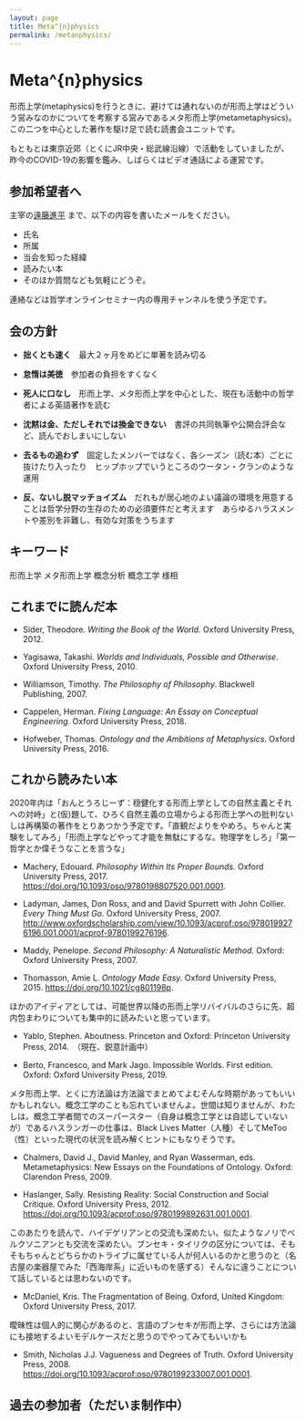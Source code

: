```yaml
---
layout: page
title: Meta^{n}physics
permalink: /metanphysics/
---
```

# Meta^{n}physics

形而上学(metaphysics)を行うときに、避けては通れないのが形而上学はどういう営みなのかについてを考察する営みであるメタ形而上学(metametaphysics)。この二つを中心とした著作を駆け足で読む読書会ユニットです。

もともとは東京近郊（とくにJR中央・総武線沿線）で活動をしていましたが、昨今のCOVID-19の影響を鑑み、しばらくはビデオ通話による運営です。

## 参加希望者へ
主宰の[遠藤進平](endoshimpeiendo@gmail.com) まで、以下の内容を書いたメールをください。
* 氏名
* 所属
* 当会を知った経緯
* 読みたい本
* そのほか質問なども気軽にどうぞ。

連絡などは哲学オンラインセミナー内の専用チャンネルを使う予定です。

## 会の方針
* **拙くとも速く**　最大２ヶ月をめどに単著を読み切る

* **怠惰は美徳**　参加者の負担をすくなく

* **死人に口なし**　形而上学、メタ形而上学を中心とした、現在も活動中の哲学者による英語著作を読む

* **沈黙は金、ただしそれでは換金できない**　書評の共同執筆や公開合評会など、読んでおしまいにしない

* **去るもの追わず**　固定したメンバーではなく、各シーズン（読む本）ごとに抜けたり入ったり　ヒップホップでいうところのウータン・クランのような運用

* **反、ないし脱マッチョイズム**　だれもが居心地のよい議論の環境を用意することは哲学分野の生存のための必須要件だと考えます　あらゆるハラスメントや差別を非難し、有効な対策をうちます

## キーワード
形而上学
メタ形而上学
概念分析
概念工学
様相

## これまでに読んだ本
* Sider, Theodore. _Writing the Book of the World_. Oxford University Press, 2012.

* Yagisawa, Takashi. _Worlds and Individuals, Possible and Otherwise_. Oxford University Press, 2010.

* Williamson, Timothy. _The Philosophy of Philosophy_. Blackwell Publishing, 2007.

* Cappelen, Herman. _Fixing Language: An Essay on Conceptual Engineering_. Oxford University Press, 2018.

* Hofweber, Thomas. _Ontology and the Ambitions of Metaphysics_. Oxford University Press, 2016.


## これから読みたい本
2020年内は「おんとうろじーず：穏健化する形而上学としての自然主義とそれへの対峙」と(仮)題して、ひろく自然主義の立場からよる形而上学への批判ないしは再構築の著作をとりあつかう予定です。「直観だよりをやめろ。ちゃんと実験をしてみろ」「形而上学などやって才能を無駄にするな。物理学をしろ」「第一哲学とか偉そうなことを言うな」

* Machery, Edouard. _Philosophy Within Its Proper Bounds._ Oxford University Press, 2017. https://doi.org/10.1093/oso/9780198807520.001.0001.

* Ladyman, James, Don Ross, and and David Spurrett with John Collier. _Every Thing Must Go._ Oxford University Press, 2007. http://www.oxfordscholarship.com/view/10.1093/acprof:oso/9780199276196.001.0001/acprof-9780199276196.

* Maddy, Penelope. _Second Philosophy: A Naturalistic Method._ Oxford: Oxford University Press, 2007.


* Thomasson, Amie L. _Ontology Made Easy._ Oxford University Press, 2015. https://doi.org/10.1021/cg801198p.


ほかのアイディアとしては、可能世界以降の形而上学リバイバルのさらに先、超内包まわりについても集中的に読みたいと思っています。

* Yablo, Stephen. Aboutness. Princeton and Oxford: Princeton University Press, 2014.　（現在、鋭意計画中）

* Berto, Francesco, and Mark Jago. Impossible Worlds. First edition. Oxford: Oxford University Press, 2019.

メタ形而上学、とくに方法論は方法論でまとめてよむそんな時期があってもいいかもしれない。概念工学のことも忘れていませんよ。世間は知りませんが、わたしは。概念工学者間でのスーパースター（自身は概念工学とは自認していないが）であるハスランガーの仕事は、Black Lives Matter（人種）そしてMeToo（性）といった現代の状況を読み解くヒントにもなりそうです。

* Chalmers, David J., David Manley, and Ryan Wasserman, eds. Metametaphysics: New Essays on the Foundations of Ontology. Oxford: Clarendon Press, 2009.

* Haslanger, Sally. Resisting Reality: Social Construction and Social Critique. Oxford University Press, 2012. https://doi.org/10.1093/acprof:oso/9780199892631.001.0001.

このあたりを読んで、ハイデゲリアンとの交流も深めたい。似たようなノリでベルクソニアンとも交流を深めたい。ブンセキ・タイリクの区分については、そもそもちゃんとどちらかのトライブに属せている人が何人いるのかと思うのと（名古屋の楽器屋でみた「西海岸系」に近いものを感ずる）そんなに違うことについて話しているとは思わないのです。

* McDaniel, Kris. The Fragmentation of Being. Oxford, United Kingdom: Oxford University Press, 2017.

曖昧性は個人的に関心があるのと、言語のブンセキが形而上学、さらには方法論にも接地するよいモデルケースだと思うのでやってみてもいいかも

* Smith, Nicholas J.J. Vagueness and Degrees of Truth. Oxford University Press, 2008. https://doi.org/10.1093/acprof:oso/9780199233007.001.0001.

## 過去の参加者（ただいま制作中）

